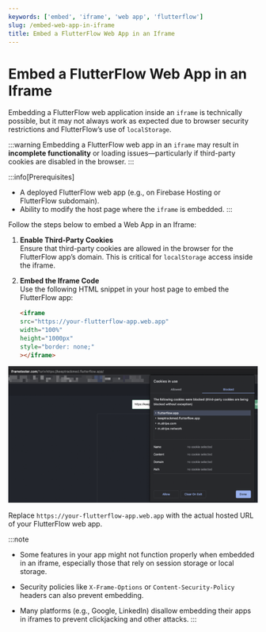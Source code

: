 ```yaml
---
keywords: ['embed', 'iframe', 'web app', 'flutterflow']
slug: /embed-web-app-in-iframe
title: Embed a FlutterFlow Web App in an Iframe
---
```


# Embed a FlutterFlow Web App in an Iframe

Embedding a FlutterFlow web application inside an `iframe` is technically possible, but it may not always work as expected due to browser security restrictions and FlutterFlow’s use of `localStorage`.

:::warning
Embedding a FlutterFlow web app in an `iframe` may result in **incomplete functionality** or loading issues—particularly if third-party cookies are disabled in the browser.
:::

:::info[Prerequisites]
- A deployed FlutterFlow web app (e.g., on Firebase Hosting or FlutterFlow subdomain).
- Ability to modify the host page where the `iframe` is embedded.
:::

Follow the steps below to embed a Web App in an Iframe:

   1. **Enable Third-Party Cookies**  
      Ensure that third-party cookies are allowed in the browser for the FlutterFlow app’s domain. This is critical for `localStorage` access inside the iframe.

   2. **Embed the Iframe Code**  
      Use the following HTML snippet in your host page to embed the FlutterFlow app:

      ```html
      <iframe
      src="https://your-flutterflow-app.web.app"
      width="100%"
      height="1000px"
      style="border: none;"
      ></iframe>

   ![](imgs/20250430121251224097.png)

   Replace `https://your-flutterflow-app.web.app` with the actual hosted URL of your FlutterFlow web app.

:::note
- Some features in your app might not function properly when embedded in an iframe, especially those that rely on session storage or local storage.

- Security policies like `X-Frame-Options` or `Content-Security-Policy` headers can also prevent embedding.

- Many platforms (e.g., Google, LinkedIn) disallow embedding their apps in iframes to prevent clickjacking and other attacks.
:::